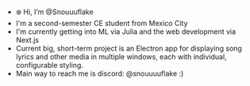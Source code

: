 - ❄️ Hi, I’m @Snouuuflake
- I'm a second-semester CE student from Mexico City
- I'm currently getting into ML via Julia and the web development via Next.js
- Current big, short-term project is an Electron app for displaying song lyrics
  and other media in multiple windows, each with individual, configurable styling.
- Main way to reach me is discord: @snouuuuflake :)
<!---
Snouuuflake/Snouuuflake is a ✨ special ✨ repository because its `README.md` (this file) appears on your GitHub profile.
You can click the Preview link to take a look at your changes.
--->
